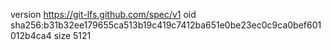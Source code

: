 version https://git-lfs.github.com/spec/v1
oid sha256:b31b32ee179655ca513b19c419c7412ba651e0be23ec0c9ca0bef601012b4ca4
size 5121
